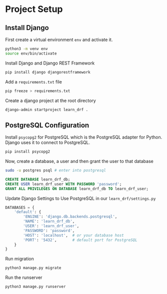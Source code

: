 # Project Setup

## Install Django
First create a virtual environment `env` and activate it.
```bash
python3 -m venv env
source env/bin/activate
```

Install Django and Django REST Framework
```bash
pip install django djangorestframework
```

Add a `requirements.txt` file
```bash
pip freeze > requirements.txt
```

Create a django project at the root directory
```bash
django-admin startproject learn_drf .
```

## PostgreSQL Configuration
Install `psycopg2` for PostgreSQL which is the PostgreSQL adapter for Python. Django uses it to connect to PostgreSQL.
```bash
pip install psycopg2
```
Now, create a database, a user and then grant the user to that database
```bash
sudo -u postgres psql # enter into postgresql
```
```sql
CREATE DATABASE learn_drf_db;
CREATE USER learn_drf_user WITH PASSWORD 'password';
GRANT ALL PRIVILEGES ON DATABASE learn_drf_db TO learn_drf_user;
```

Update Django Settings to Use PostgreSQL in our `learn_drf/settings.py`
```py
DATABASES = {
    'default': {
        'ENGINE': 'django.db.backends.postgresql',
        'NAME': 'learn_drf_db',
        'USER': 'learn_drf_user',
        'PASSWORD': 'password',
        'HOST': 'localhost',  # or your database host
        'PORT': '5432',       # default port for PostgreSQL
    }
}
```

Run migration
```bash
python3 manage.py migrate
```

Run the runserver
```bash
python3 manage.py runserver
```
